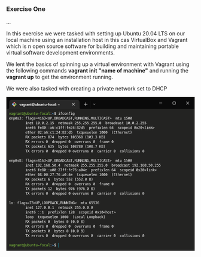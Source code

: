 ### Exercise One

...

In this exercise we were tasked with setting up Ubuntu 20.04 LTS on our local machine using an installation host in this cas VirtualBox and Vagrant which is n open source software for building and maintaining portable virtual software development environments.

We lent the basics of spinning up a virtual environment with Vagrant using the following commands **vagrant init "name of machine"** and running the **vagrant up** to get the environment running.

We were also tasked with creating a private network set to DHCP

![alt](/month-one/week-three/exercise-one/ifconfig.png)
